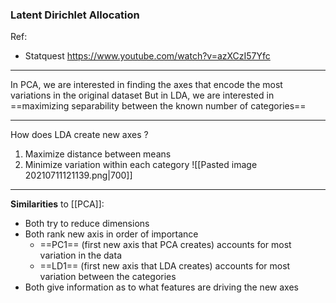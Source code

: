 ### Latent Dirichlet Allocation
Ref:
- Statquest https://www.youtube.com/watch?v=azXCzI57Yfc

---
In PCA, we are interested in finding the axes that encode the most variations in the original dataset
But in LDA, we are interested in ==maximizing separability between the known number of categories==

---
How does LDA create new axes ?
1. Maximize distance between means
2. Minimize variation within each category
![[Pasted image 20210711121139.png|700]]

---
**Similarities** to [[PCA]]:
- Both try to reduce dimensions
- Both rank new axis in order of importance
	- ==PC1== (first new axis that PCA creates) accounts for most variation in the data
	- ==LD1== (first new axis that LDA creates) accounts for most variation between the categories
- Both give information as to what features are driving the new axes